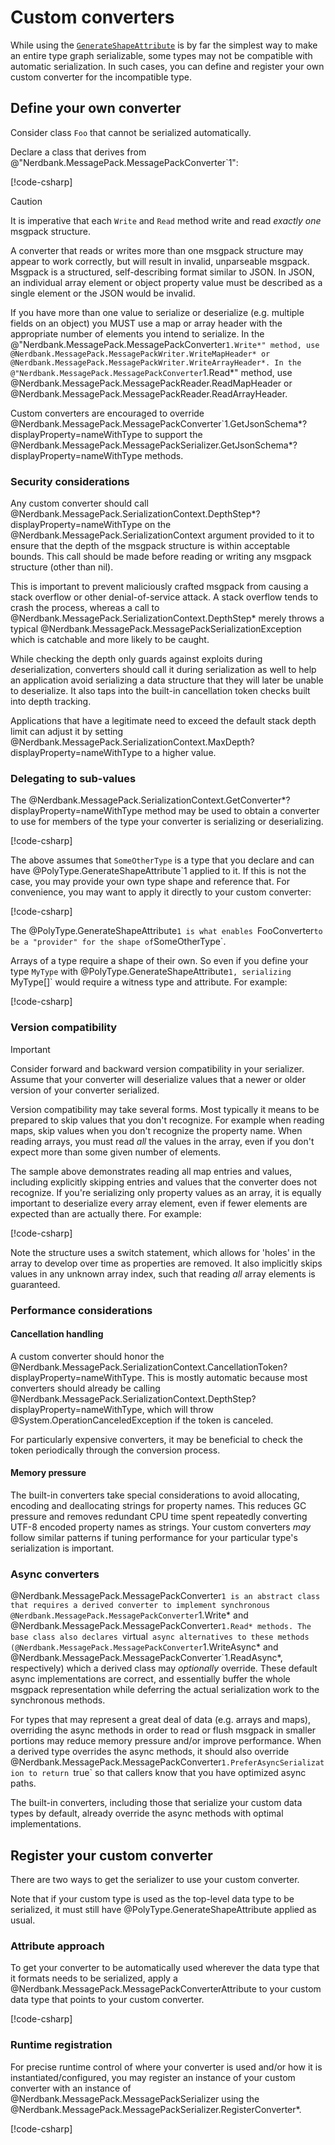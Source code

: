 # Custom converters

While using the [`GenerateShapeAttribute`](xref:PolyType.GenerateShapeAttribute) is by far the simplest way to make an entire type graph serializable, some types may not be compatible with automatic serialization.
In such cases, you can define and register your own custom converter for the incompatible type.

## Define your own converter

Consider class `Foo` that cannot be serialized automatically.

Declare a class that derives from @"Nerdbank.MessagePack.MessagePackConverter`1":

[!code-csharp[](../../samples/CustomConverters.cs#YourOwnConverter)]

> [!CAUTION]
> It is imperative that each `Write` and `Read` method write and read *exactly one* msgpack structure.

A converter that reads or writes more than one msgpack structure may appear to work correctly, but will result in invalid, unparseable msgpack.
Msgpack is a structured, self-describing format similar to JSON.
In JSON, an individual array element or object property value must be described as a single element or the JSON would be invalid.

If you have more than one value to serialize or deserialize (e.g. multiple fields on an object) you MUST use a map or array header with the appropriate number of elements you intend to serialize.
In the @"Nerdbank.MessagePack.MessagePackConverter`1.Write*" method, use @Nerdbank.MessagePack.MessagePackWriter.WriteMapHeader* or @Nerdbank.MessagePack.MessagePackWriter.WriteArrayHeader*.
In the @"Nerdbank.MessagePack.MessagePackConverter`1.Read*" method, use @Nerdbank.MessagePack.MessagePackReader.ReadMapHeader or @Nerdbank.MessagePack.MessagePackReader.ReadArrayHeader.

Custom converters are encouraged to override @Nerdbank.MessagePack.MessagePackConverter`1.GetJsonSchema*?displayProperty=nameWithType to support the @Nerdbank.MessagePack.MessagePackSerializer.GetJsonSchema*?displayProperty=nameWithType methods.

### Security considerations

Any custom converter should call @Nerdbank.MessagePack.SerializationContext.DepthStep*?displayProperty=nameWithType on the @Nerdbank.MessagePack.SerializationContext argument provided to it to ensure that the depth of the msgpack structure is within acceptable bounds.
This call should be made before reading or writing any msgpack structure (other than nil).

This is important to prevent maliciously crafted msgpack from causing a stack overflow or other denial-of-service attack.
A stack overflow tends to crash the process, whereas a call to @Nerdbank.MessagePack.SerializationContext.DepthStep* merely throws a typical @Nerdbank.MessagePack.MessagePackSerializationException which is catchable and more likely to be caught.

While checking the depth only guards against exploits during *de*serialization, converters should call it during serialization as well to help an application avoid serializing a data structure that they will later be unable to deserialize.
It also taps into the built-in cancellation token checks built into depth tracking.

Applications that have a legitimate need to exceed the default stack depth limit can adjust it by setting @Nerdbank.MessagePack.SerializationContext.MaxDepth?displayProperty=nameWithType to a higher value.

### Delegating to sub-values

The @Nerdbank.MessagePack.SerializationContext.GetConverter*?displayProperty=nameWithType method may be used to obtain a converter to use for members of the type your converter is serializing or deserializing.

[!code-csharp[](../../samples/CustomConverters.cs#DelegateSubValues)]

The above assumes that `SomeOtherType` is a type that you declare and can have @PolyType.GenerateShapeAttribute`1 applied to it.
If this is not the case, you may provide your own type shape and reference that.
For convenience, you may want to apply it directly to your custom converter:

[!code-csharp[](../../samples/CustomConverters.cs#WitnessOnFormatter)]

The @PolyType.GenerateShapeAttribute`1 is what enables `FooConverter` to be a "provider" for the shape of `SomeOtherType`.

Arrays of a type require a shape of their own.
So even if you define your type `MyType` with @PolyType.GenerateShapeAttribute`1, serializing `MyType[]` would require a witness type and attribute. For example:

[!code-csharp[](../../samples/CustomConverters.cs#ArrayWitnessOnFormatter)]

### Version compatibility

> [!IMPORTANT]
> Consider forward and backward version compatibility in your serializer.
> Assume that your converter will deserialize values that a newer or older version of your converter serialized.

Version compatibility may take several forms.
Most typically it means to be prepared to skip values that you don't recognize.
For example when reading maps, skip values when you don't recognize the property name.
When reading arrays, you must read *all* the values in the array, even if you don't expect more than some given number of elements.

The sample above demonstrates reading all map entries and values, including explicitly skipping entries and values that the converter does not recognize.
If you're serializing only property values as an array, it is equally important to deserialize every array element, even if fewer elements are expected than are actually there. For example:

[!code-csharp[](../../samples/CustomConverters.cs#ReadWholeArray)]

Note the structure uses a switch statement, which allows for 'holes' in the array to develop over time as properties are removed.
It also implicitly skips values in any unknown array index, such that reading *all* array elements is guaranteed.

### Performance considerations

#### Cancellation handling

A custom converter should honor the @Nerdbank.MessagePack.SerializationContext.CancellationToken?displayProperty=nameWithType.
This is mostly automatic because most converters should already be calling @Nerdbank.MessagePack.SerializationContext.DepthStep?displayProperty=nameWithType, which will throw @System.OperationCanceledException if the token is canceled.

For particularly expensive converters, it may be beneficial to check the token periodically through the conversion process.

#### Memory pressure

The built-in converters take special considerations to avoid allocating, encoding and deallocating strings for property names.
This reduces GC pressure and removes redundant CPU time spent repeatedly converting UTF-8 encoded property names as strings.
Your custom converters *may* follow similar patterns if tuning performance for your particular type's serialization is important.

### Async converters

@Nerdbank.MessagePack.MessagePackConverter`1 is an abstract class that requires a derived converter to implement synchronous @Nerdbank.MessagePack.MessagePackConverter`1.Write* and @Nerdbank.MessagePack.MessagePackConverter`1.Read* methods.
The base class also declares `virtual` async alternatives to these methods (@Nerdbank.MessagePack.MessagePackConverter`1.WriteAsync* and @Nerdbank.MessagePack.MessagePackConverter`1.ReadAsync*, respectively) which a derived class may *optionally* override.
These default async implementations are correct, and essentially buffer the whole msgpack representation while deferring the actual serialization work to the synchronous methods.

For types that may represent a great deal of data (e.g. arrays and maps), overriding the async methods in order to read or flush msgpack in smaller portions may reduce memory pressure and/or improve performance.
When a derived type overrides the async methods, it should also override @Nerdbank.MessagePack.MessagePackConverter`1.PreferAsyncSerialization to return `true` so that callers know that you have optimized async paths.

The built-in converters, including those that serialize your custom data types by default, already override the async methods with optimal implementations.

## Register your custom converter

There are two ways to get the serializer to use your custom converter.

Note that if your custom type is used as the top-level data type to be serialized, it must still have @PolyType.GenerateShapeAttribute applied as usual.

### Attribute approach

To get your converter to be automatically used wherever the data type that it formats needs to be serialized, apply a @Nerdbank.MessagePack.MessagePackConverterAttribute to your custom data type that points to your custom converter.

[!code-csharp[](../../samples/CustomConverters.cs#CustomConverterByAttribute)]

### Runtime registration

For precise runtime control of where your converter is used and/or how it is instantiated/configured, you may register an instance of your custom converter with an instance of @Nerdbank.MessagePack.MessagePackSerializer using the @Nerdbank.MessagePack.MessagePackSerializer.RegisterConverter*.

[!code-csharp[](../../samples/CustomConverters.cs#CustomConverterByRegister)]
